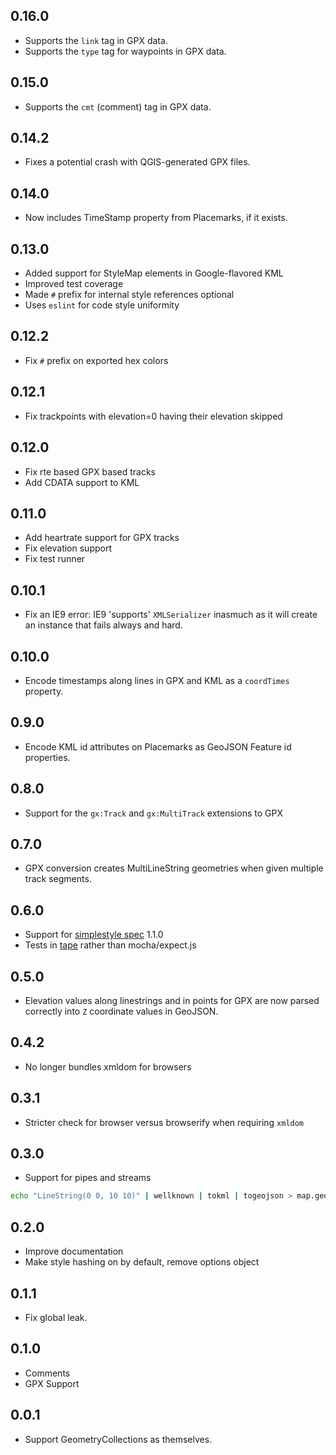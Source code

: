 ## 0.16.0

-   Supports the `link` tag in GPX data.
-   Supports the `type` tag for waypoints in GPX data.

## 0.15.0

-   Supports the `cmt` (comment) tag in GPX data.

## 0.14.2

-   Fixes a potential crash with QGIS-generated GPX files.

## 0.14.0

-   Now includes TimeStamp property from Placemarks, if it exists.

## 0.13.0

-   Added support for StyleMap elements in Google-flavored KML
-   Improved test coverage
-   Made `#` prefix for internal style references optional
-   Uses `eslint` for code style uniformity

## 0.12.2

-   Fix `#` prefix on exported hex colors

## 0.12.1

-   Fix trackpoints with elevation=0 having their elevation skipped

## 0.12.0

-   Fix rte based GPX based tracks
-   Add CDATA support to KML

## 0.11.0

-   Add heartrate support for GPX tracks
-   Fix elevation support
-   Fix test runner

## 0.10.1

-   Fix an IE9 error: IE9 'supports' `XMLSerializer` inasmuch as it will create
    an instance that fails always and hard.

## 0.10.0

-   Encode timestamps along lines in GPX and KML as a `coordTimes` property.

## 0.9.0

-   Encode KML id attributes on Placemarks as GeoJSON Feature id properties.

## 0.8.0

-   Support for the `gx:Track` and `gx:MultiTrack` extensions to GPX

## 0.7.0

-   GPX conversion creates MultiLineString geometries when given multiple track segments.

## 0.6.0

-   Support for [simplestyle spec](https://github.com/mapbox/simplestyle-spec) 1.1.0
-   Tests in [tape](https://github.com/substack/tape) rather than mocha/expect.js

## 0.5.0

-   Elevation values along linestrings and in points for GPX are now parsed
    correctly into `Z` coordinate values in GeoJSON.

## 0.4.2

-   No longer bundles xmldom for browsers

## 0.3.1

-   Stricter check for browser versus browserify when requiring `xmldom`

## 0.3.0

-   Support for pipes and streams

```sh
echo "LineString(0 0, 10 10)" | wellknown | tokml | togeojson > map.geojson
```

## 0.2.0

-   Improve documentation
-   Make style hashing on by default, remove options object

## 0.1.1

-   Fix global leak.

## 0.1.0

-   Comments
-   GPX Support

## 0.0.1

-   Support GeometryCollections as themselves.
